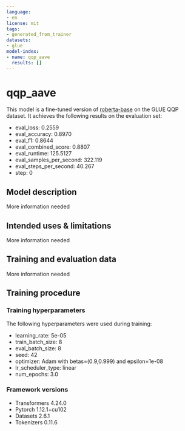 ```yaml
---
language:
- en
license: mit
tags:
- generated_from_trainer
datasets:
- glue
model-index:
- name: qqp_aave
  results: []
---
```


<!-- This model card has been generated automatically according to the information the Trainer had access to. You
should probably proofread and complete it, then remove this comment. -->

# qqp_aave

This model is a fine-tuned version of [roberta-base](https://huggingface.co/roberta-base) on the GLUE QQP dataset.
It achieves the following results on the evaluation set:
- eval_loss: 0.2559
- eval_accuracy: 0.8970
- eval_f1: 0.8644
- eval_combined_score: 0.8807
- eval_runtime: 125.5127
- eval_samples_per_second: 322.119
- eval_steps_per_second: 40.267
- step: 0

## Model description

More information needed

## Intended uses & limitations

More information needed

## Training and evaluation data

More information needed

## Training procedure

### Training hyperparameters

The following hyperparameters were used during training:
- learning_rate: 5e-05
- train_batch_size: 8
- eval_batch_size: 8
- seed: 42
- optimizer: Adam with betas=(0.9,0.999) and epsilon=1e-08
- lr_scheduler_type: linear
- num_epochs: 3.0

### Framework versions

- Transformers 4.24.0
- Pytorch 1.12.1+cu102
- Datasets 2.6.1
- Tokenizers 0.11.6
